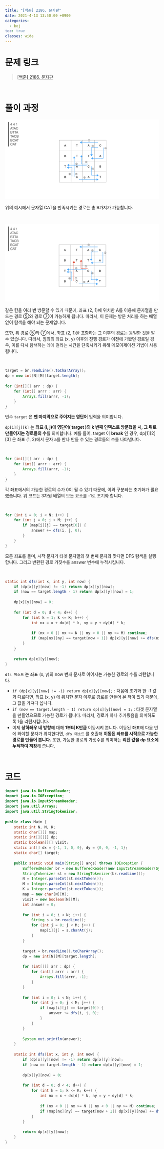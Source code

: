 ```yaml
---
title: "[백준] 2186. 문자판"
date: 2021-4-13 13:50:00 +0900
categories:
  - boj
toc: true
classes: wide
---
```


# 문제 링크

> [[백준] 2186. 문자판](https://www.acmicpc.net/problem/2186)

<br>

# 풀이 과정

![/assets/images/백준_2186_문자판-1.png](/assets/images/백준_2186_문자판-1.png)

위의 예시에서 문자열 CAT을 만족시키는 경로는 총 9가지가 가능합니다.

<br>

![/assets/images/백준_2186_문자판-2.png](/assets/images/백준_2186_문자판-2.png)

같은 칸을 여러 번 방문할 수 있기 때문에, 좌표 (2, 1)에 위치한 A를 이용해 문자열을 만드는 경로 ⑤와 경로 ⑦이 가능하게 됩니다. 따라서, 이 문제는 방문 처리를 하는 배열 없이 탐색을 해야 되는 문제입니다.

또한, 위 경로 ⑤와 ⑦에서, 좌표 (2, 1)을 포함하는 그 이후의 경로는 동일한 것을 알 수 있습니다. 따라서, 임의의 좌표 (x, y) 이후의 진행 경로가 이전에 가봤던 경로일 경우, 이를 다시 탐색하는 데에 걸리는 시간을 단축시키기 위해 메모이제이션 기법이 사용됩니다.

<br>

```java
target = br.readLine().toCharArray();
dp = new int[N][M][target.length];

for (int[][] arr : dp) {
    for (int[] arrr : arr) {
        Arrays.fill(arrr, -1);
    }
}
```

변수 `target` 은 **맨 마지막으로 주어지는 영단어** 입력을 의미합니다.

`dp[i][j][k]` 는 **좌표 (i, j)에 영단어( target )의 k 번째 인덱스로 방문했을 시, 그 뒤로 만들어지는 경로들의 수**를 의미합니다. 예를 들어, target 이 **break** 인 경우, dp[1][2][3] 은 좌표 (1, 2)에서 문자 a를 만나 만들 수 있는 경로들의 수를 나타냅니다.

<br>

```java
for (int[][] arr : dp) {
    for (int[] arrr : arr) {
        Arrays.fill(arrr, -1);
    }
}
```

각 좌표에서의 가능한 경로의 수가 0이 될 수 있기 때문에, 이와 구분되는 초기화가 필요했습니다. 위 코드는 3차원 배열의 모든 요소를 -1로 초기화 합니다.

<br>

```java
for (int i = 0; i < N; i++) {
    for (int j = 0; j < M; j++) {
        if (map[i][j] == target[0]) {
            answer += dfs(i, j, 0);
        }
    }
}
```

모든 좌표를 돌며, 시작 문자가 타겟 문자열의 첫 번째 문자와 맞다면 DFS 탐색을 실행합니다. 그리고 반환된 경로 가짓수를 answer 변수에 누적시킵니다.

<br>

```java
static int dfs(int x, int y, int now) {
    if (dp[x][y][now] != -1) return dp[x][y][now];
    if (now == target.length - 1) return dp[x][y][now] = 1;

    dp[x][y][now] = 0;

    for (int d = 0; d < 4; d++) {
        for (int k = 1; k <= K; k++) {
            int nx = x + dx[d] * k, ny = y + dy[d] * k;

            if (nx < 0 || nx >= N || ny < 0 || ny >= M) continue;
            if (map[nx][ny] == target[now + 1]) dp[x][y][now] += dfs(nx, ny, now + 1);
        }
    }

    return dp[x][y][now];
}
```

`dfs 메소드` 는 좌표 (x, y)의 now 번째 문자로 이어지는 가능한 경로의 수를 리턴합니다.

- `if (dp[x][y][now] != -1) return dp[x][y][now];` : 처음에 초기화 한 -1 값과 다르다면, 좌표 (x, y) 에 위치한 문자 이후로 경로를 만들어 본 적이 있기 때문에, 그 값을 가져다 씁니다.
- `if (now == target.length - 1) return dp[x][y][now] = 1;` : 타겟 문자열을 만들었으므로 가능한 경로가 됩니다. 따라서, 경로가 하나 추가됬음을 의미하도록 1을 리턴시킵니다.
- 이제 **상하좌우 네 방향**에 대해 **1부터 K만큼** 이동시켜 봅니다. 이동된 좌표에 다음 번에 와야할 문자가 위치한다면, `dfs 메소드` 를 호출해 **이동된 좌표를 시작으로 가능한 경로를 만들어 봅니다.** 또한, 가능한 경로의 가짓수를 의미하는 **리턴 값을 dp 요소에 누적하여 저장**해 줍니다.

<br>

# 코드

```java
import java.io.BufferedReader;
import java.io.IOException;
import java.io.InputStreamReader;
import java.util.Arrays;
import java.util.StringTokenizer;

public class Main {
    static int N, M, K;
    static char[][] map;
    static int[][][] dp;
    static boolean[][] visit;
    static int[] dx = {-1, 1, 0, 0}, dy = {0, 0, -1, 1};
    static char[] target;

    public static void main(String[] args) throws IOException {
        BufferedReader br = new BufferedReader(new InputStreamReader(System.in));
        StringTokenizer st = new StringTokenizer(br.readLine());
        N = Integer.parseInt(st.nextToken());
        M = Integer.parseInt(st.nextToken());
        K = Integer.parseInt(st.nextToken());
        map = new char[N][M];
        visit = new boolean[N][M];
        int answer = 0;

        for (int i = 0; i < N; i++) {
            String s = br.readLine();
            for (int j = 0; j < M; j++) {
                map[i][j] = s.charAt(j);
            }
        }

        target = br.readLine().toCharArray();
        dp = new int[N][M][target.length];

        for (int[][] arr : dp) {
            for (int[] arrr : arr) {
                Arrays.fill(arrr, -1);
            }
        }

        for (int i = 0; i < N; i++) {
            for (int j = 0; j < M; j++) {
                if (map[i][j] == target[0]) {
                    answer += dfs(i, j, 0);
                }
            }
        }

        System.out.println(answer);
    }

    static int dfs(int x, int y, int now) {
        if (dp[x][y][now] != -1) return dp[x][y][now];
        if (now == target.length - 1) return dp[x][y][now] = 1;

        dp[x][y][now] = 0;

        for (int d = 0; d < 4; d++) {
            for (int k = 1; k <= K; k++) {
                int nx = x + dx[d] * k, ny = y + dy[d] * k;

                if (nx < 0 || nx >= N || ny < 0 || ny >= M) continue;
                if (map[nx][ny] == target[now + 1]) dp[x][y][now] += dfs(nx, ny, now + 1);
            }
        }

        return dp[x][y][now];
    }
}
```
